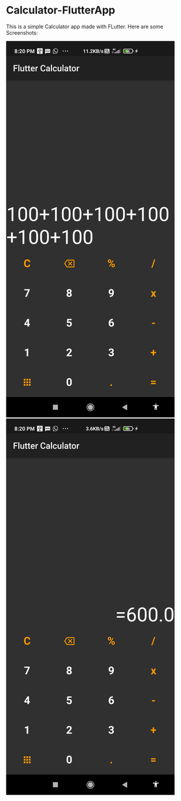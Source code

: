 <H1>Calculator-FlutterApp</H1>
<p>
This is a simple Calculator app made with FLutter. Here are some Screenshots:
</p> 
<img src="screenshots/1.jpg">
<img src="screenshots/2.jpg">
